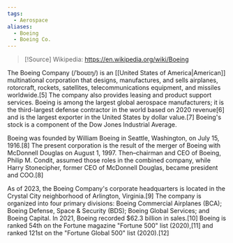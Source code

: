 ```yaml
---
tags:
  - Aerospace
aliases:
  - Boeing
  - Boeing Co.
---
```

>[!Source]
>Wikipedia: https://en.wikipedia.org/wiki/Boeing

The Boeing Company (/ˈboʊɪŋ/) is an [[United States of America|American]] multinational corporation that designs, manufactures, and sells airplanes, rotorcraft, rockets, satellites, telecommunications equipment, and missiles worldwide.[5] The company also provides leasing and product support services. Boeing is among the largest global aerospace manufacturers; it is the third-largest defense contractor in the world based on 2020 revenue[6] and is the largest exporter in the United States by dollar value.[7] Boeing's stock is a component of the Dow Jones Industrial Average.

Boeing was founded by William Boeing in Seattle, Washington, on July 15, 1916.[8] The present corporation is the result of the merger of Boeing with McDonnell Douglas on August 1, 1997. Then–chairman and CEO of Boeing, Philip M. Condit, assumed those roles in the combined company, while Harry Stonecipher, former CEO of McDonnell Douglas, became president and COO.[8]

As of 2023, the Boeing Company's corporate headquarters is located in the Crystal City neighborhood of Arlington, Virginia.[9] The company is organized into four primary divisions: Boeing Commercial Airplanes (BCA); Boeing Defense, Space & Security (BDS); Boeing Global Services; and Boeing Capital. In 2021, Boeing recorded $62.3 billion in sales.[10] Boeing is ranked 54th on the Fortune magazine "Fortune 500" list (2020),[11] and ranked 121st on the "Fortune Global 500" list (2020).[12] 